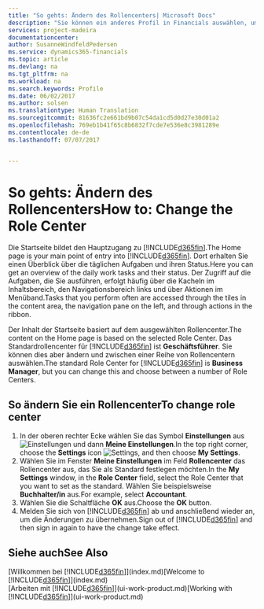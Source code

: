 ```yaml
---
title: "So gehts: Ändern des Rollencenters| Microsoft Docs"
description: "Sie können ein anderes Profil in Financials auswählen, um zu ändern, was Sie auf Ihrer Homepage sehen."
services: project-madeira
documentationcenter: 
author: SusanneWindfeldPedersen
ms.service: dynamics365-financials
ms.topic: article
ms.devlang: na
ms.tgt_pltfrm: na
ms.workload: na
ms.search.keywords: Profile
ms.date: 06/02/2017
ms.author: solsen
ms.translationtype: Human Translation
ms.sourcegitcommit: 81636fc2e661bd9b07c54da1cd5d0d27e30d01a2
ms.openlocfilehash: 769eb1b41f65c8b6832f7cde7e536e8c3981289e
ms.contentlocale: de-de
ms.lasthandoff: 07/07/2017


---
```

# <a name="how-to-change-the-role-center"></a><span data-ttu-id="9a614-103">So gehts: Ändern des Rollencenters</span><span class="sxs-lookup"><span data-stu-id="9a614-103">How to: Change the Role Center</span></span>
<span data-ttu-id="9a614-104">Die Startseite bildet den Hauptzugang zu [!INCLUDE[d365fin](includes/d365fin_md.md)].</span><span class="sxs-lookup"><span data-stu-id="9a614-104">The Home page is your main point of entry into [!INCLUDE[d365fin](includes/d365fin_md.md)].</span></span> <span data-ttu-id="9a614-105">Dort erhalten Sie einen Überblick über die täglichen Aufgaben und ihren Status.</span><span class="sxs-lookup"><span data-stu-id="9a614-105">Here you can get an overview of the daily work tasks and their status.</span></span> <span data-ttu-id="9a614-106">Der Zugriff auf die Aufgaben, die Sie ausführen, erfolgt häufig über die Kacheln im Inhaltsbereich, den Navigationsbereich links und über Aktionen im Menüband.</span><span class="sxs-lookup"><span data-stu-id="9a614-106">Tasks that you perform often are accessed through the tiles in the content area, the navigation pane on the left, and through actions in the ribbon.</span></span>

<span data-ttu-id="9a614-107">Der Inhalt der Startseite basiert auf dem ausgewählten Rollencenter.</span><span class="sxs-lookup"><span data-stu-id="9a614-107">The content on the Home page is based on the selected Role Center.</span></span> <span data-ttu-id="9a614-108">Das Standardrollencenter für [!INCLUDE[d365fin](includes/d365fin_md.md)] ist **Geschäftsführer**. Sie können dies aber ändern und zwischen einer Reihe von Rollencentern auswählen.</span><span class="sxs-lookup"><span data-stu-id="9a614-108">The standard Role Center for [!INCLUDE[d365fin](includes/d365fin_md.md)] is **Business Manager**, but you can change this and choose between a number of Role Centers.</span></span>

## <a name="to-change-role-center"></a><span data-ttu-id="9a614-109">So ändern Sie ein Rollencenter</span><span class="sxs-lookup"><span data-stu-id="9a614-109">To change role center</span></span>
1. <span data-ttu-id="9a614-110">In der oberen rechter Ecke wählen Sie das Symbol **Einstellungen** aus ![Einstellungen](media/ui-experience/settings_icon_small.png "Einstellungssymbol Rollencenter") und dann **Meine Einstellungen**.</span><span class="sxs-lookup"><span data-stu-id="9a614-110">In the top right corner, choose the **Settings** icon ![Settings](media/ui-experience/settings_icon_small.png "Settings icon for role center"), and then choose **My Settings**.</span></span>
2. <span data-ttu-id="9a614-111">Wählen Sie im Fenster **Meine Einstellungen** im Feld **Rollencenter** das Rollencenter aus, das Sie als Standard festlegen möchten.</span><span class="sxs-lookup"><span data-stu-id="9a614-111">In the **My Settings** window, in the **Role Center** field, select the Role Center that you want to set as the standard.</span></span> <span data-ttu-id="9a614-112">Wählen Sie beispielsweise **Buchhalter/in** aus.</span><span class="sxs-lookup"><span data-stu-id="9a614-112">For example, select **Accountant**.</span></span>
3. <span data-ttu-id="9a614-113">Wählen Sie die Schaltfläche **OK** aus.</span><span class="sxs-lookup"><span data-stu-id="9a614-113">Choose the **OK** button.</span></span>
4. <span data-ttu-id="9a614-114">Melden Sie sich von [!INCLUDE[d365fin](includes/d365fin_md.md)] ab und anschließend wieder an, um die Änderungen zu übernehmen.</span><span class="sxs-lookup"><span data-stu-id="9a614-114">Sign out of [!INCLUDE[d365fin](includes/d365fin_md.md)] and then sign in again to have the change take effect.</span></span>

## <a name="see-also"></a><span data-ttu-id="9a614-115">Siehe auch</span><span class="sxs-lookup"><span data-stu-id="9a614-115">See Also</span></span>
<span data-ttu-id="9a614-116">[Willkommen bei [!INCLUDE[d365fin](includes/d365fin_md.md)]](index.md)</span><span class="sxs-lookup"><span data-stu-id="9a614-116">[Welcome to [!INCLUDE[d365fin](includes/d365fin_md.md)]](index.md)</span></span>  
<span data-ttu-id="9a614-117">[Arbeiten mit [!INCLUDE[d365fin](includes/d365fin_md.md)]](ui-work-product.md)</span><span class="sxs-lookup"><span data-stu-id="9a614-117">[Working with [!INCLUDE[d365fin](includes/d365fin_md.md)]](ui-work-product.md)</span></span>  

